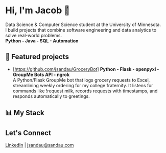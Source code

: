 # Hi, I'm Jacob 👋
Data Science & Computer Science student at the University of Minnesota.  
I build projects that combine software engineering and data analytics to solve real-world problems.  
**Python - Java - SQL - Automation**  

## 📂 Featured projects
- [https://github.com/jsandau/GroceryBot] **Python - Flask - openpyxl - GroupMe Bots API - ngrok**  
A Python/Flask GroupMe bot that logs grocery requests to Excel, streamlining weekly ordering for my college fraternity. It listens for commands like !request milk, records requests with timestamps, and responds automatically to greetings.  
## 📊 My Stack

## Let's Connect
[LinkedIn](https://www.linkedin.com/in/yourprofile) | jsandau@sandau.com
